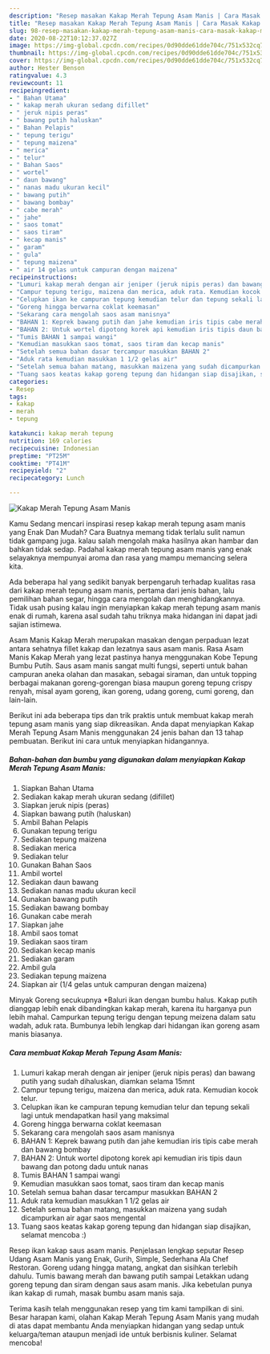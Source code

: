 ```yaml
---
description: "Resep masakan Kakap Merah Tepung Asam Manis | Cara Masak Kakap Merah Tepung Asam Manis Yang Lezat Sekali"
title: "Resep masakan Kakap Merah Tepung Asam Manis | Cara Masak Kakap Merah Tepung Asam Manis Yang Lezat Sekali"
slug: 98-resep-masakan-kakap-merah-tepung-asam-manis-cara-masak-kakap-merah-tepung-asam-manis-yang-lezat-sekali
date: 2020-08-22T10:12:37.027Z
image: https://img-global.cpcdn.com/recipes/0d90dde61dde704c/751x532cq70/kakap-merah-tepung-asam-manis-foto-resep-utama.jpg
thumbnail: https://img-global.cpcdn.com/recipes/0d90dde61dde704c/751x532cq70/kakap-merah-tepung-asam-manis-foto-resep-utama.jpg
cover: https://img-global.cpcdn.com/recipes/0d90dde61dde704c/751x532cq70/kakap-merah-tepung-asam-manis-foto-resep-utama.jpg
author: Hester Benson
ratingvalue: 4.3
reviewcount: 11
recipeingredient:
- " Bahan Utama"
- " kakap merah ukuran sedang difillet"
- " jeruk nipis peras"
- " bawang putih haluskan"
- " Bahan Pelapis"
- " tepung terigu"
- " tepung maizena"
- " merica"
- " telur"
- " Bahan Saos"
- " wortel"
- " daun bawang"
- " nanas madu ukuran kecil"
- " bawang putih"
- " bawang bombay"
- " cabe merah"
- " jahe"
- " saos tomat"
- " saos tiram"
- " kecap manis"
- " garam"
- " gula"
- " tepung maizena"
- " air 14 gelas untuk campuran dengan maizena"
recipeinstructions:
- "Lumuri kakap merah dengan air jeniper (jeruk nipis peras) dan bawang putih yang sudah dihaluskan, diamkan selama 15mnt"
- "Campur tepung terigu, maizena dan merica, aduk rata. Kemudian kocok telur."
- "Celupkan ikan ke campuran tepung kemudian telur dan tepung sekali lagi untuk mendapatkan hasil yang maksimal"
- "Goreng hingga berwarna coklat keemasan"
- "Sekarang cara mengolah saos asam manisnya"
- "BAHAN 1: Keprek bawang putih dan jahe kemudian iris tipis cabe merah dan bawang bombay"
- "BAHAN 2: Untuk wortel dipotong korek api kemudian iris tipis daun bawang dan potong dadu untuk nanas"
- "Tumis BAHAN 1 sampai wangi"
- "Kemudian masukkan saos tomat, saos tiram dan kecap manis"
- "Setelah semua bahan dasar tercampur masukkan BAHAN 2"
- "Aduk rata kemudian masukkan 1 1/2 gelas air"
- "Setelah semua bahan matang, masukkan maizena yang sudah dicampurkan air agar saos mengental"
- "Tuang saos keatas kakap goreng tepung dan hidangan siap disajikan, selamat mencoba :)"
categories:
- Resep
tags:
- kakap
- merah
- tepung

katakunci: kakap merah tepung 
nutrition: 169 calories
recipecuisine: Indonesian
preptime: "PT25M"
cooktime: "PT41M"
recipeyield: "2"
recipecategory: Lunch

---
```



![Kakap Merah Tepung Asam Manis](https://img-global.cpcdn.com/recipes/0d90dde61dde704c/751x532cq70/kakap-merah-tepung-asam-manis-foto-resep-utama.jpg)

Kamu Sedang mencari inspirasi resep kakap merah tepung asam manis yang Enak Dan Mudah? Cara Buatnya memang tidak terlalu sulit namun tidak gampang juga. kalau salah mengolah maka hasilnya akan hambar dan bahkan tidak sedap. Padahal kakap merah tepung asam manis yang enak selayaknya mempunyai aroma dan rasa yang mampu memancing selera kita.

Ada beberapa hal yang sedikit banyak berpengaruh terhadap kualitas rasa dari kakap merah tepung asam manis, pertama dari jenis bahan, lalu pemilihan bahan segar, hingga cara mengolah dan menghidangkannya. Tidak usah pusing kalau ingin menyiapkan kakap merah tepung asam manis enak di rumah, karena asal sudah tahu triknya maka hidangan ini dapat jadi sajian istimewa.

Asam Manis Kakap Merah merupakan masakan dengan perpaduan lezat antara sehatnya fillet kakap dan lezatnya saus asam manis. Rasa Asam Manis Kakap Merah yang lezat pastinya hanya menggunakan Kobe Tepung Bumbu Putih. Saus asam manis sangat multi fungsi, seperti untuk bahan campuran aneka olahan dan masakan, sebagai siraman, dan untuk topping berbagai makanan goreng-gorengan biasa maupun goreng tepung crispy renyah, misal ayam goreng, ikan goreng, udang goreng, cumi goreng, dan lain-lain.


Berikut ini ada beberapa tips dan trik praktis untuk membuat kakap merah tepung asam manis yang siap dikreasikan. Anda dapat menyiapkan Kakap Merah Tepung Asam Manis menggunakan 24 jenis bahan dan 13 tahap pembuatan. Berikut ini cara untuk menyiapkan hidangannya.

<!--inarticleads1-->

##### Bahan-bahan dan bumbu yang digunakan dalam menyiapkan Kakap Merah Tepung Asam Manis:

1. Siapkan  Bahan Utama
1. Sediakan  kakap merah ukuran sedang (difillet)
1. Siapkan  jeruk nipis (peras)
1. Siapkan  bawang putih (haluskan)
1. Ambil  Bahan Pelapis
1. Gunakan  tepung terigu
1. Sediakan  tepung maizena
1. Sediakan  merica
1. Sediakan  telur
1. Gunakan  Bahan Saos
1. Ambil  wortel
1. Sediakan  daun bawang
1. Sediakan  nanas madu ukuran kecil
1. Gunakan  bawang putih
1. Sediakan  bawang bombay
1. Gunakan  cabe merah
1. Siapkan  jahe
1. Ambil  saos tomat
1. Sediakan  saos tiram
1. Sediakan  kecap manis
1. Sediakan  garam
1. Ambil  gula
1. Sediakan  tepung maizena
1. Siapkan  air (1/4 gelas untuk campuran dengan maizena)


Minyak Goreng secukupnya *Baluri ikan dengan bumbu halus. Kakap putih dianggap lebih enak dibandingkan kakap merah, karena itu harganya pun lebih mahal. Campurkan tepung terigu dengan tepung meizena dalam satu wadah, aduk rata. Bumbunya lebih lengkap dari hidangan ikan goreng asam manis biasanya. 

<!--inarticleads2-->

##### Cara membuat Kakap Merah Tepung Asam Manis:

1. Lumuri kakap merah dengan air jeniper (jeruk nipis peras) dan bawang putih yang sudah dihaluskan, diamkan selama 15mnt
1. Campur tepung terigu, maizena dan merica, aduk rata. Kemudian kocok telur.
1. Celupkan ikan ke campuran tepung kemudian telur dan tepung sekali lagi untuk mendapatkan hasil yang maksimal
1. Goreng hingga berwarna coklat keemasan
1. Sekarang cara mengolah saos asam manisnya
1. BAHAN 1: Keprek bawang putih dan jahe kemudian iris tipis cabe merah dan bawang bombay
1. BAHAN 2: Untuk wortel dipotong korek api kemudian iris tipis daun bawang dan potong dadu untuk nanas
1. Tumis BAHAN 1 sampai wangi
1. Kemudian masukkan saos tomat, saos tiram dan kecap manis
1. Setelah semua bahan dasar tercampur masukkan BAHAN 2
1. Aduk rata kemudian masukkan 1 1/2 gelas air
1. Setelah semua bahan matang, masukkan maizena yang sudah dicampurkan air agar saos mengental
1. Tuang saos keatas kakap goreng tepung dan hidangan siap disajikan, selamat mencoba :)


Resep ikan kakap saus asam manis. Penjelasan lengkap seputar Resep Udang Asam Manis yang Enak, Gurih, Simple, Sederhana Ala Chef Restoran. Goreng udang hingga matang, angkat dan sisihkan terlebih dahulu. Tumis bawang merah dan bawang putih sampai Letakkan udang goreng tepung dan siram dengan saus asam manis. Jika kebetulan punya ikan kakap di rumah, masak bumbu asam manis saja. 

Terima kasih telah menggunakan resep yang tim kami tampilkan di sini. Besar harapan kami, olahan Kakap Merah Tepung Asam Manis yang mudah di atas dapat membantu Anda menyiapkan hidangan yang sedap untuk keluarga/teman ataupun menjadi ide untuk berbisnis kuliner. Selamat mencoba!
